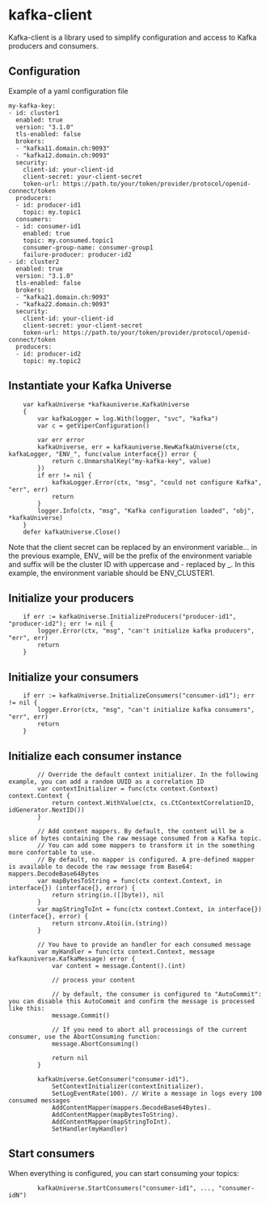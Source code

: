 # kafka-client

Kafka-client is a library used to simplify configuration and access to Kafka producers and consumers.

## Configuration

Example of a yaml configuration file

```
my-kafka-key:
- id: cluster1
  enabled: true
  version: "3.1.0"
  tls-enabled: false
  brokers:
  - "kafka11.domain.ch:9093"
  - "kafka12.domain.ch:9093"
  security:
    client-id: your-client-id
    client-secret: your-client-secret
    token-url: https://path.to/your/token/provider/protocol/openid-connect/token
  producers:
  - id: producer-id1
    topic: my.topic1
  consumers:
  - id: consumer-id1
    enabled: true
    topic: my.consumed.topic1
    consumer-group-name: consumer-group1
    failure-producer: producer-id2
- id: cluster2
  enabled: true
  version: "3.1.0"
  tls-enabled: false
  brokers:
  - "kafka21.domain.ch:9093"
  - "kafka22.domain.ch:9093"
  security:
    client-id: your-client-id
    client-secret: your-client-secret
    token-url: https://path.to/your/token/provider/protocol/openid-connect/token
  producers:
  - id: producer-id2
    topic: my.topic2
```

## Instantiate your Kafka Universe

```
	var kafkaUniverse *kafkauniverse.KafkaUniverse
	{
		var kafkaLogger = log.With(logger, "svc", "kafka")
		var c = getViperConfiguration()

		var err error
		kafkaUniverse, err = kafkauniverse.NewKafkaUniverse(ctx, kafkaLogger, "ENV_", func(value interface{}) error {
			return c.UnmarshalKey("my-kafka-key", value)
		})
		if err != nil {
			kafkaLogger.Error(ctx, "msg", "could not configure Kafka", "err", err)
			return
		}
		logger.Info(ctx, "msg", "Kafka configuration loaded", "obj", *kafkaUniverse)
	}
	defer kafkaUniverse.Close()
```

Note that the client secret can be replaced by an environment variable... in the previous example, ENV_ will be the prefix of the environment variable and suffix will be the cluster ID with uppercase and - replaced by _. In this example, the environment variable should be ENV_CLUSTER1.

## Initialize your producers

```
	if err := kafkaUniverse.InitializeProducers("producer-id1", "producer-id2"); err != nil {
		logger.Error(ctx, "msg", "can't initialize kafka producers", "err", err)
		return
	}
```

## Initialize your consumers

```
	if err := kafkaUniverse.InitializeConsumers("consumer-id1"); err != nil {
		logger.Error(ctx, "msg", "can't initialize kafka consumers", "err", err)
		return
	}
```

## Initialize each consumer instance

```
		// Override the default context initializer. In the following example, you can add a random UUID as a correlation ID
		var contextInitializer = func(ctx context.Context) context.Context {
			return context.WithValue(ctx, cs.CtContextCorrelationID, idGenerator.NextID())
		}

		// Add content mappers. By default, the content will be a slice of bytes containing the raw message consumed from a Kafka topic.
		// You can add some mappers to transform it in the something more confortable to use.
		// By default, no mapper is configured. A pre-defined mapper is available to decode the raw message from Base64: mappers.DecodeBase64Bytes
		var mapBytesToString = func(ctx context.Context, in interface{}) (interface{}, error) {
			return string(in.([]byte)), nil
		}
		var mapStringToInt = func(ctx context.Context, in interface{}) (interface{}, error) {
			return strconv.Atoi(in.(string))
		}

		// You have to provide an handler for each consumed message
		var myHandler = func(ctx context.Context, message kafkauniverse.KafkaMessage) error {
			var content = message.Content().(int)

			// process your content

			// by default, the consumer is configured to "AutoCommit": you can disable this AutoCommit and confirm the message is processed like this:
			message.Commit()

			// If you need to abort all processings of the current consumer, use the AbortConsuming function:
			message.AbortConsuming()

			return nil
		}

		kafkaUniverse.GetConsumer("consumer-id1").
			SetContextInitializer(contextInitializer).
			SetLogEventRate(100). // Write a message in logs every 100 consumed messages
			AddContentMapper(mappers.DecodeBase64Bytes).
			AddContentMapper(mapBytesToString).
			AddContentMapper(mapStringToInt).
			SetHandler(myHandler)
```

## Start consumers

When everything is configured, you can start consuming your topics:

```
		kafkaUniverse.StartConsumers("consumer-id1", ..., "consumer-idN")
```